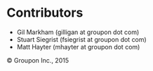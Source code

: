 Contributors
============

* Gil Markham (gilligan at groupon dot com)
* Stuart Siegrist (fsiegrist at groupon dot com)
* Matt Hayter (mhayter at groupon dot com)

&copy; Groupon Inc., 2015
